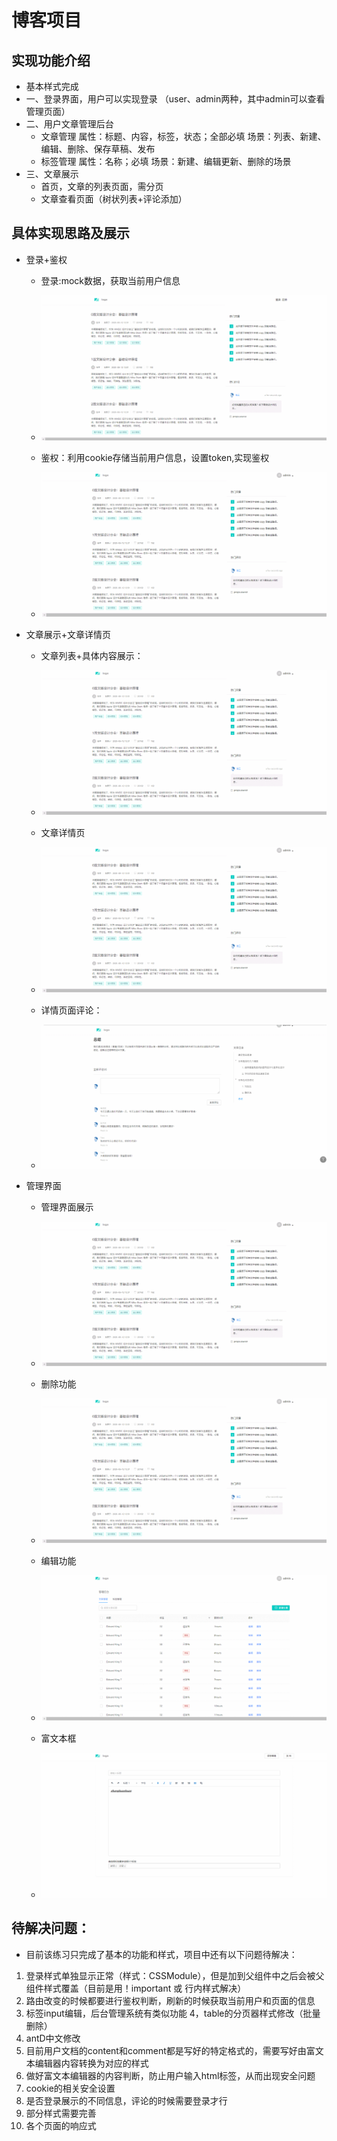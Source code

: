 # 博客项目
## 实现功能介绍
* 基本样式完成
* 一、登录界面，用户可以实现登录 （user、admin两种，其中admin可以查看管理页面）
* 二、用户文章管理后台
  * 文章管理
    属性：标题、内容，标签，状态；全部必填
    场景：列表、新建、编辑、删除、保存草稿、发布
  * 标签管理
    属性：名称；必填
    场景：新建、编辑更新、删除的场景
* 三、文章展示
  * 首页，文章的列表页面，需分页
  * 文章查看页面（树状列表+评论添加）
## 具体实现思路及展示
* 登录+鉴权
  * 登录:mock数据，获取当前用户信息
  * ![login](https://github.com/Verahuan/Training-Assignment-Blog/blob/master/docs/%E7%99%BB%E5%BD%95.gif)

  * 鉴权：利用cookie存储当前用户信息，设置token,实现鉴权
  * ![鉴权](https://github.com/Verahuan/Training-Assignment-Blog/blob/master/docs/%E9%89%B4%E6%9D%83.gif)

* 文章展示+文章详情页

  * 文章列表+具体内容展示：
  * ![login](https://github.com/Verahuan/Training-Assignment-Blog/blob/master/docs/%E7%82%B9%E5%87%BB%E6%96%87%E7%AB%A0%E5%87%BA%E7%8E%B0%E8%AF%A6%E6%83%85%E9%A1%B5.gif)
  
  * 文章详情页
  * ![login](https://github.com/Verahuan/Training-Assignment-Blog/blob/master/docs/%E7%82%B9%E5%87%BB%E6%96%87%E7%AB%A0%E5%87%BA%E7%8E%B0%E8%AF%A6%E6%83%85%E9%A1%B5.gif)
  
  * 详情页面评论：
  * ![login](https://github.com/Verahuan/Training-Assignment-Blog/blob/master/docs/%E8%AF%A6%E6%83%85%E9%A1%B5%E8%AF%84%E8%AE%BA.gif)

* 管理界面
  * 管理界面展示
  * ![login](https://github.com/Verahuan/Training-Assignment-Blog/blob/master/docs/%E5%90%8E%E5%8F%B0%E7%AE%A1%E7%90%86%E7%95%8C%E9%9D%A2.gif)
  
  * 删除功能
  * ![login](https://github.com/Verahuan/Training-Assignment-Blog/blob/master/docs/%E7%AE%A1%E7%90%86%E7%95%8C%E9%9D%A2%E5%88%A0%E9%99%A4%E5%8A%9F%E8%83%BD.gif)
  
  * 编辑功能
  * ![login](https://github.com/Verahuan/Training-Assignment-Blog/blob/master/docs/%E7%AE%A1%E7%90%86%E7%95%8C%E9%9D%A2%E7%BC%96%E8%BE%91%E5%8A%9F%E8%83%BD.gif)
  
  * 富文本框
  * ![login](https://github.com/Verahuan/Training-Assignment-Blog/blob/master/docs/%E5%AF%8C%E6%96%87%E6%9C%AC%E6%A1%86%E5%AE%9E%E7%8E%B0.gif)

## 待解决问题：
* 目前该练习只完成了基本的功能和样式，项目中还有以下问题待解决：
1. 登录样式单独显示正常（样式：CSSModule），但是加到父组件中之后会被父组件样式覆盖（目前是用！important 或 行内样式解决）
2. 路由改变的时候都要进行鉴权判断，刷新的时候获取当前用户和页面的信息
3. 标签input编辑，后台管理系统有类似功能
4，table的分页器样式修改（批量删除）
5. antD中文修改
6. 目前用户文档的content和comment都是写好的特定格式的，需要写好由富文本编辑器内容转换为对应的样式
7. 做好富文本编辑器的内容判断，防止用户输入html标签，从而出现安全问题
8. cookie的相关安全设置
9. 是否登录展示的不同信息，评论的时候需要登录才行
10. 部分样式需要完善
11. 各个页面的响应式
